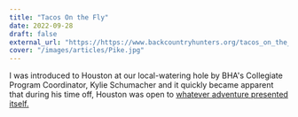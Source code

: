 ```yaml
---
title: "Tacos On the Fly"
date: 2022-09-28
draft: false
external_url: "https://https://www.backcountryhunters.org/tacos_on_the_fly"
cover: "/images/articles/Pike.jpg"
---
```

I was introduced to Houston at our local-watering hole by BHA's Collegiate Program Coordinator, Kylie Schumacher and it quickly became apparent that during his time off, Houston was open to [whatever adventure presented itself.](https://https://www.backcountryhunters.org/tacos_on_the_fly)
